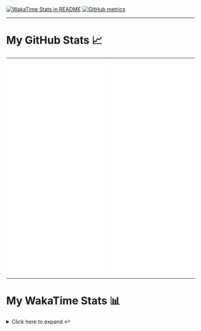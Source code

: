 [![WakaTime Stats in README](https://github.com/LOsioChico/LOsioChico/actions/workflows/waka.yml/badge.svg)](https://github.com/LOsioChico/LOsioChico/actions/workflows/waka.yml) [![GitHub metrics](https://github.com/LOsioChico/LOsioChico/actions/workflows/metrics.yml/badge.svg)](https://github.com/LOsioChico/LOsioChico/actions/workflows/metrics.yml)

---

# My GitHub Stats 📈

| ![](./assets/metrics.svg) | ![](./assets/metrics2.svg) |
| ------------------------- | -------------------------- |

---

# My WakaTime Stats 📊

<details>
<summary>Click here to expand ↩️</summary>
<br>

<!--START_SECTION:waka-->
![Code Time](http://img.shields.io/badge/Code%20Time-2%2C021%20hrs%2059%20mins-blue)

![Lines of code](https://img.shields.io/badge/From%20Hello%20World%20I%27ve%20Written-387.6%20thousand%20lines%20of%20code-blue)

**🐱 My GitHub Data** 

> 📦 660.2 kB Used in GitHub's Storage 
 > 
> 🏆 11 Contributions in the Year 2025
 > 
> 🚫 Not Opted to Hire
 > 
> 📜 28 Public Repositories 
 > 
> 🔑 32 Private Repositories 
 > 
**I'm a Night 🦉** 

```text
🌞 Morning                606 commits         ███░░░░░░░░░░░░░░░░░░░░░░   13.93 % 
🌆 Daytime                1353 commits        ████████░░░░░░░░░░░░░░░░░   31.10 % 
🌃 Evening                1496 commits        █████████░░░░░░░░░░░░░░░░   34.38 % 
🌙 Night                  896 commits         █████░░░░░░░░░░░░░░░░░░░░   20.59 % 
```
📅 **I'm Most Productive on Thursday** 

```text
Monday                   601 commits         ███░░░░░░░░░░░░░░░░░░░░░░   13.81 % 
Tuesday                  652 commits         ████░░░░░░░░░░░░░░░░░░░░░   14.99 % 
Wednesday                488 commits         ███░░░░░░░░░░░░░░░░░░░░░░   11.22 % 
Thursday                 798 commits         █████░░░░░░░░░░░░░░░░░░░░   18.34 % 
Friday                   665 commits         ████░░░░░░░░░░░░░░░░░░░░░   15.28 % 
Saturday                 744 commits         ████░░░░░░░░░░░░░░░░░░░░░   17.10 % 
Sunday                   403 commits         ██░░░░░░░░░░░░░░░░░░░░░░░   09.26 % 
```


📊 **This Week I Spent My Time On** 

```text
💬 Programming Languages: 
Scala                    6 hrs 27 mins       ███████████████████░░░░░░   75.96 % 
Markdown                 1 hr 13 mins        ████░░░░░░░░░░░░░░░░░░░░░   14.31 % 
Python                   41 mins             ██░░░░░░░░░░░░░░░░░░░░░░░   08.16 % 
Other                    7 mins              ░░░░░░░░░░░░░░░░░░░░░░░░░   01.53 % 
JSON                     0 secs              ░░░░░░░░░░░░░░░░░░░░░░░░░   00.03 % 
```

**I Mostly Code in TypeScript** 

```text
TypeScript               33 repos            █████████████░░░░░░░░░░░░   52.38 % 
Scala                    8 repos             ███░░░░░░░░░░░░░░░░░░░░░░   12.70 % 
JavaScript               6 repos             ██░░░░░░░░░░░░░░░░░░░░░░░   09.52 % 
CSS                      5 repos             ██░░░░░░░░░░░░░░░░░░░░░░░   07.94 % 
Java                     2 repos             █░░░░░░░░░░░░░░░░░░░░░░░░   03.17 % 
```




 Last Updated on 22/02/2025 01:00:12 UTC
<!--END_SECTION:waka-->

## </details>

